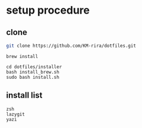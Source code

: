 # setup procedure

## clone
```bash
git clone https://github.com/KM-rira/dotfiles.git
```

```
brew install
```

```
cd dotfiles/installer
bash install_brew.sh
sudo bash install.sh
```

## install list
```
zsh
lazygit
yazi
```

